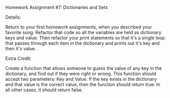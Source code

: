 Homework Assignment #7: Dictionaries and Sets


Details:
 
Return to your first homework assignments, when you described your favorite song. Refactor that code so all the variables are held as dictionary keys and value. Then refactor your print statements so that it's a single loop that passes through each item in the dictionary and prints out it's key and then it's value.


Extra Credit:

Create a function that allows someone to guess the value of any key in the dictionary, and find out if they were right or wrong. This function should accept two parameters: Key and Value. If the key exists in the dictionary and that value is the correct value, then the function should return true. In all other cases, it should return false.